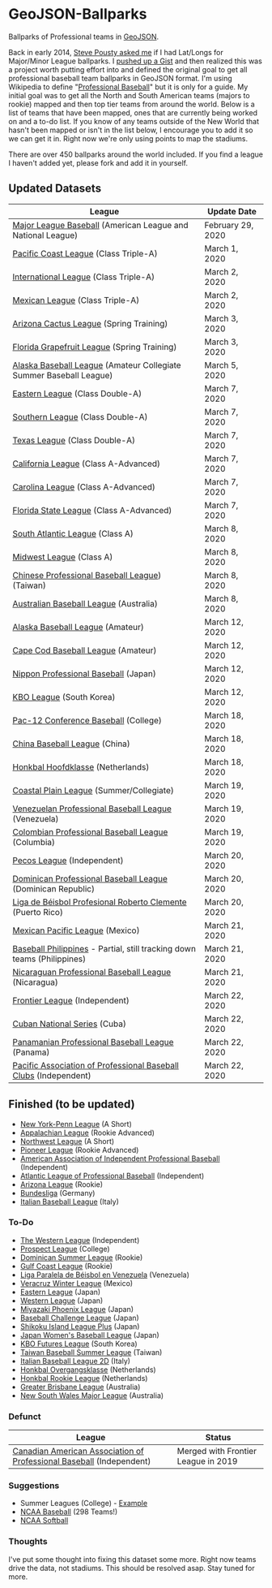 # GeoJSON-Ballparks

Ballparks of Professional teams in [GeoJSON](http://geojson.org).

Back in early 2014, [Steve Pousty asked me](https://twitter.com/TheSteve0/status/436588544329388032) if I had Lat/Longs for Major/Minor League ballparks.  I [pushed up a Gist](https://gist.github.com/cageyjames/9142310) and then realized this was a project worth putting effort into and defined the original goal to get all professional baseball team ballparks in GeoJSON format.  I'm using Wikipedia to define "[Professional Baseball](https://en.wikipedia.org/wiki/Professional_baseball)" but it is only for a guide.  My initial goal was to get all the North and South American teams (majors to rookie) mapped and then top tier teams from around the world.  Below is a list of teams that have been mapped, ones that are currently being worked on and a to-do list.  If you know of any teams outside of the New World that hasn't been mapped or isn't in the list below, I encourage you to add it so we can get it in.  Right now we're only using points to map the stadiums.  

There are over 450 ballparks around the world included.  If you find a league I haven't added yet, please fork and add it in yourself.

## Updated Datasets

| League  | Update Date |
| ------------- | ------------- |
| [Major League Baseball](http://mlb.com) (American League and National League) | February 29, 2020 |
| [Pacific Coast League](http://www.milb.com/index.jsp?sid=l112) (Class Triple-A) | March 1, 2020 |
| [International League](http://www.milb.com/index.jsp?sid=l117) (Class Triple-A) | March 2, 2020 |
| [Mexican League](http://www.milb.com/index.jsp?sid=l125) (Class Triple-A) | March 2, 2020 |
| [Arizona Cactus League](http://www.cactusleague.com) (Spring Training) | March 3, 2020 |
| [Florida Grapefruit League](http://www.floridagrapefruitleague.com) (Spring Training) | March 3, 2020 |
| [Alaska Baseball League](http://alaskabaseballleague.org/) (Amateur Collegiate Summer Baseball League) | March 5, 2020 |
| [Eastern League](http://www.milb.com/index.jsp?sid=l113) (Class Double-A) | March 7, 2020 |
| [Southern League](http://www.milb.com/index.jsp?sid=l111) (Class Double-A) | March 7, 2020 |
| [Texas League](http://www.milb.com/index.jsp?sid=l109) (Class Double-A) | March 7, 2020 |
| [California League](http://www.milb.com/index.jsp?sid=l110) (Class A-Advanced) | March 7, 2020 |
| [Carolina League](http://www.milb.com/index.jsp?sid=l122) (Class A-Advanced) | March 7, 2020 |
| [Florida State League](http://www.milb.com/index.jsp?sid=l123) (Class A-Advanced) | March 7, 2020 |
| [South Atlantic League](http://www.milb.com/index.jsp?sid=l116) (Class A) | March 8, 2020 |
| [Midwest League](http://www.milb.com/index.jsp?sid=l118) (Class A) | March 8, 2020 |
| [Chinese Professional Baseball League](http://www.cpbl.com.tw)) (Taiwan) | March 8, 2020 |
| [Australian Baseball League](http://web.theabl.com.au) (Australia) | March 8, 2020 |
| [Alaska Baseball League](http://alaskabaseballleague.org/) (Amateur) | March 12, 2020 |
| [Cape Cod Baseball League](http://www.capecodbaseball.org/) (Amateur) | March 12, 2020 |
| [Nippon Professional Baseball](http://www.npb.or.jp) (Japan) | March 12, 2020 |
| [KBO League](http://www.koreabaseball.com/) (South Korea) | March 12, 2020 |
| [Pac-12 Conference Baseball](http://pac-12.com/sport/baseball) (College) | March 18, 2020 |
| [China Baseball League](https://en.wikipedia.org/wiki/China_Baseball_League) (China) | March 18, 2020 |
| [Honkbal Hoofdklasse](http://www.honkbalsite.com) (Netherlands) | March 18, 2020 |
| [Coastal Plain League](http://www.coastalplain.com) (Summer/Collegiate) | March 19, 2020 |
| [Venezuelan Professional Baseball League](http://www.lvbp.com) (Venezuela) | March 19, 2020 |
| [Colombian Professional Baseball League](https://en.wikipedia.org/wiki/Colombian_Professional_Baseball_League) (Columbia) | March 19, 2020 |
| [Pecos League](http://pecosleague.com/) (Independent) | March 20, 2020 |
| [Dominican Professional Baseball League](https://en.wikipedia.org/wiki/Dominican_Professional_Baseball_League) (Dominican Republic) | March 20, 2020 |
| [Liga de Béisbol Profesional Roberto Clemente](https://en.wikipedia.org/wiki/Liga_de_Béisbol_Profesional_Roberto_Clemente) (Puerto Rico) | March 20, 2020 |
| [Mexican Pacific League](https://en.wikipedia.org/wiki/Mexican_Pacific_League) (Mexico) | March 21, 2020 |
| [Baseball Philippines](https://en.wikipedia.org/wiki/Baseball_Philippines) - Partial, still tracking down teams (Philippines) | March 21, 2020 |
| [Nicaraguan Professional Baseball League](https://en.wikipedia.org/wiki/Nicaraguan_Professional_Baseball_League) (Nicaragua) | March 21, 2020 |
| [Frontier League](http://www.frontierleague.com/) (Independent) | March 22, 2020 |
| [Cuban National Series](https://en.wikipedia.org/wiki/Cuban_National_Series) (Cuba) | March 22, 2020 |
| [Panamanian Professional Baseball League](https://en.wikipedia.org/wiki/Panamanian_Professional_Baseball_League) (Panama) | March 22, 2020 |
| [Pacific Association of Professional Baseball Clubs](https://en.wikipedia.org/wiki/Pacific_Association_of_Professional_Baseball_Clubs) (Independent) | March 22, 2020 |

## Finished (to be updated)

* [New York-Penn League](http://www.milb.com/index.jsp?sid=l127) (A Short)
* [Appalachian League](http://www.milb.com/index.jsp?sid=l120) (Rookie Advanced)
* [Northwest League](http://www.milb.com/index.jsp?sid=l126) (A Short)
* [Pioneer League](http://www.milb.com/index.jsp?sid=l128) (Rookie Advanced)
* [American Association of Independent Professional Baseball](http://www.americanassociationbaseball.com) (Independent)
* [Atlantic League of Professional Baseball](http://www.atlanticleague.com/) (Independent)
* [Arizona League](http://www.milb.com/index.jsp?sid=l121) (Rookie)
* [Bundesliga](http://baseball-bundesliga.de/) (Germany)
* [Italian Baseball League](https://en.wikipedia.org/wiki/Italian_Baseball_League) (Italy)

### To-Do

* [The Western League](https://en.wikipedia.org/wiki/The_Western_League) (Independent)
* [Prospect League](https://en.wikipedia.org/wiki/Prospect_League) (College)
* [Dominican Summer League](http://www.milb.com/index.jsp?sid=l130) (Rookie)
* [Gulf Coast League](http://www.milb.com/index.jsp?sid=l124) (Rookie)
* [Liga Paralela de Béisbol en Venezuela](https://en.wikipedia.org/wiki/Liga_Paralela_de_Béisbol_en_Venezuela) (Venezuela)
* [Veracruz Winter League](https://en.wikipedia.org/wiki/Veracruz_Winter_League) (Mexico)
* [Eastern League](http://tinyurl.com/hnjz4gk) (Japan)
* [Western League](http://tinyurl.com/zohqt3x) (Japan)
* [Miyazaki Phoenix League](https://en.wikipedia.org/wiki/Miyazaki_Phoenix_League) (Japan)
* [Baseball Challenge League](https://en.wikipedia.org/wiki/Baseball_Challenge_League) (Japan)
* [Shikoku Island League Plus](https://en.wikipedia.org/wiki/Shikoku_Island_League_Plus) (Japan)
* [Japan Women's Baseball League](https://en.wikipedia.org/wiki/Japan_Women%27s_Baseball_League) (Japan)
* [KBO Futures League](https://en.wikipedia.org/wiki/KBO_Futures_League) (South Korea)
* [Taiwan Baseball Summer League](https://en.wikipedia.org/wiki/Taiwan_Baseball_Summer_League) (Taiwan)
* [Italian Baseball League 2D](https://en.wikipedia.org/wiki/Italian_Baseball_League_2D) (Italy)
* [Honkbal Overgangsklasse](https://en.wikipedia.org/wiki/Honkbal_Overgangsklasse) (Netherlands)
* [Honkbal Rookie League](https://en.wikipedia.org/wiki/Honkbal_Rookie_League) (Netherlands)
* [Greater Brisbane League](https://en.wikipedia.org/wiki/Greater_Brisbane_League) (Australia)
* [New South Wales Major League](https://en.wikipedia.org/wiki/New_South_Wales_Major_League) (Australia)

### Defunct

| League  | Status |
| ------------- | ------------- |
| [Canadian American Association of Professional Baseball](http://canamleague.com/) (Independent) | Merged with Frontier League in 2019 |

### Suggestions

* Summer Leagues (College) - [Example](https://gist.github.com/oeon/54626316c56a76e4db67)
* [NCAA Baseball](https://en.wikipedia.org/wiki/College_baseball) (298 Teams!)
* [NCAA Softball](https://en.wikipedia.org/wiki/List_of_NCAA_Division_I_softball_programs)

### Thoughts

I've put some thought into fixing this dataset some more. Right now teams drive the data, not stadiums.  This should be resolved asap.  Stay tuned for more.
